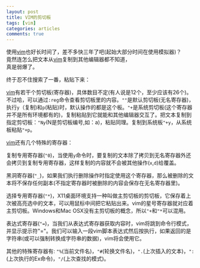 ```yaml
---
layout: post
title: VIM的剪切板
tags: [vim]
categories: articles
comments: true
---
```


使用[vim][]也好长时间了，差不多快三年了吧(起始大部分时间在使用模拟器)？  
竟然连怎么把文本从[vim][]复制到其他编辑器都不知道，  
真是弱爆了。

终于忍不住搜索了一番，粘贴下来：

[vim][]有若干个剪切板(寄存器)，具体数目不定(有人说是12个，至少应该有26个)。不过哈，可以通过`:reg`命令查看剪切板里的内容。`""`是默认剪切板(无名寄存器)，执行`y`（复制)和`p`(粘贴)时，默认操作的都是这个板。`"+`是系统剪切板(这个寄存器并不是所有环境都有的)，复制粘贴到它就能和其他编辑器交互了。把文本复制到指定剪切板：`"Ny`(N是剪切板编号,如：a)，粘贴同理。复制到系统板`"+y`，从系统板粘贴`"+p`。

[vim][]还有几个特殊的寄存器：

复制专用寄存器(`"0`)，当使用`y`命令时，要复制的文本除了拷贝到无名寄存器外还会拷贝到复制专用寄存器，这样复制的内容就不会被其他操作(`x`,`d`)给覆盖。

黑洞寄存器(`"_`)，如果我们执行删除操作时指定使用这个寄存器，那么被删除的文本将不保存任何副本(不指定寄存器时被删除的内容会保存在无名寄存器里)。

选择专用寄存器(`"*`)，X11桌面环境支持一种叫做主剪切板的剪切板，它保存着上次被高亮选中的文本，可以用鼠标中间把它粘贴出来。vim的星号寄存器就对应着主剪切板。Windows和Mac
OSX没有主剪切板的概念，所以`"+`和`"*`可以混用。

表达式寄存器(`"=`)，当我们从表达式寄存器获取内容时，vim将跳到命令行模式，并显示提示符"="。我们可以输入一段vim脚本表达式然后按<CR>执行，如果返回的是字符串(或可以强制转换成字符串的数据)，vim将会使用它。

其他的特殊寄存器有: `"%`(当前文件名)，`"#`(轮换文件名)，`".`(上次插入的文本)，`":`(上次执行的Ex命令)，`"/`(上次查找的模式)。

[vim]: http://www.vim.org "vim官网"
